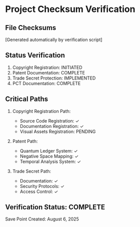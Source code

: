 # Project Checksum Verification

## File Checksums
[Generated automatically by verification script]

## Status Verification
1. Copyright Registration: INITIATED
2. Patent Documentation: COMPLETE
3. Trade Secret Protection: IMPLEMENTED
4. PCT Documentation: COMPLETE

## Critical Paths
1. Copyright Registration Path:
   - Source Code Registration: ✓
   - Documentation Registration: ✓
   - Visual Assets Registration: PENDING

2. Patent Path:
   - Quantum Ledger System: ✓
   - Negative Space Mapping: ✓
   - Temporal Analysis System: ✓

3. Trade Secret Path:
   - Documentation: ✓
   - Security Protocols: ✓
   - Access Control: ✓

## Verification Status: COMPLETE
Save Point Created: August 6, 2025
